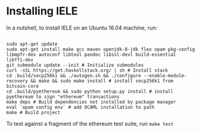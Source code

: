 Installing IELE
===============

In a nutshell, to install IELE on an Ubuntu 16.04 machine, run:

```

sudo apt-get update
sudo apt-get install make gcc maven openjdk-8-jdk flex opam pkg-config libmpfr-dev autoconf libtool pandoc libssl-devl build-essential libffi-dev
git submodule update --init # Initialize submodules
curl -sSL https://get.haskellstack.org/ | sh # Install stack
cd .build/secp256k1 && ./autogen.sh && ./configure --enable-module-recovery && make && sudo make install # install secp256k1 from bitcoin-core
cd .build/pyethereum && sudo python setup.py install # install pyethereum to sign "ethereum" transactions
make deps # Build dependencies not installed by package manager
eval `opam config env` # add OCAML installation to path
make # Build project

```

To test against a fragment of the ethereum test suite, run `make test`
